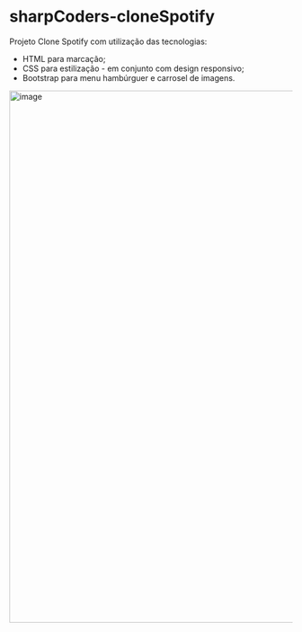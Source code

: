# sharpCoders-cloneSpotify

Projeto Clone Spotify com utilização das tecnologias:
- HTML para marcação;
- CSS para estilização - em conjunto com design responsivo;
- Bootstrap para menu hambúrguer e carrosel de imagens.

<img width="947" alt="image" src="https://github.com/daytrevisan/sharpCoders-cloneSpotify/assets/110201520/1dfc93ba-a3da-4eb6-95fe-c88b057cfd49">
